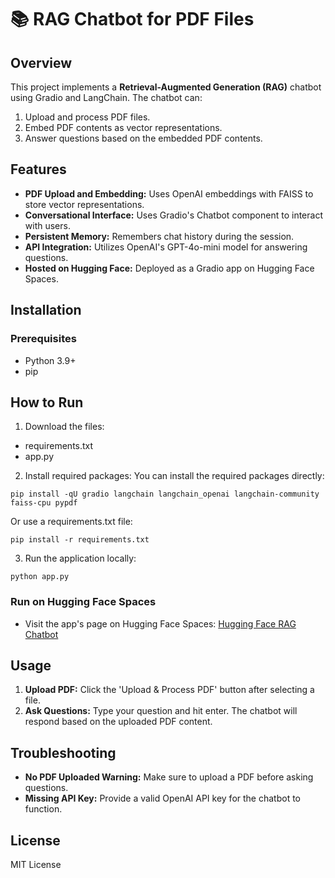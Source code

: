 
# 📚 RAG Chatbot for PDF Files

## Overview
This project implements a **Retrieval-Augmented Generation (RAG)** chatbot using Gradio and LangChain. The chatbot can:

1. Upload and process PDF files.
2. Embed PDF contents as vector representations.
3. Answer questions based on the embedded PDF contents.

## Features
- **PDF Upload and Embedding:** Uses OpenAI embeddings with FAISS to store vector representations.
- **Conversational Interface:** Uses Gradio's Chatbot component to interact with users.
- **Persistent Memory:** Remembers chat history during the session.
- **API Integration:** Utilizes OpenAI's GPT-4o-mini model for answering questions.
- **Hosted on Hugging Face:** Deployed as a Gradio app on Hugging Face Spaces.

## Installation
### Prerequisites
- Python 3.9+
- pip

## How to Run
1. Download the files:
- requirements.txt
- app.py

2. Install required packages:
You can install the required packages directly:
```
pip install -qU gradio langchain langchain_openai langchain-community faiss-cpu pypdf 
```

Or use a requirements.txt file:
```
pip install -r requirements.txt
```

3. Run the application locally:
```
python app.py
```

### Run on Hugging Face Spaces
- Visit the app's page on Hugging Face Spaces: [Hugging Face RAG Chatbot](https://huggingface.co/spaces/cycbetterthanyesterday/RAG-Based_PDF_summarizer)

## Usage
1. **Upload PDF:** Click the 'Upload & Process PDF' button after selecting a file.
2. **Ask Questions:** Type your question and hit enter. The chatbot will respond based on the uploaded PDF content.

## Troubleshooting
- **No PDF Uploaded Warning:** Make sure to upload a PDF before asking questions.
- **Missing API Key:** Provide a valid OpenAI API key for the chatbot to function.

## License
MIT License
